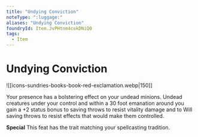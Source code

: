 ```yaml
---
title: "Undying Conviction"
noteType: ":luggage:"
aliases: "Undying Conviction"
foundryId: Item.JvPHtnm4cokDNiQ0
tags:
  - Item
---
```


# Undying Conviction
![[icons-sundries-books-book-red-exclamation.webp|150]]

Your presence has a bolstering effect on your undead minions. Undead creatures under your control and within a 30 foot emanation around you gain a +2 status bonus to saving throws to resist vitality damage and to Will saving throws to resist effects that would make them controlled.

**Special** This feat has the trait matching your spellcasting tradition.
